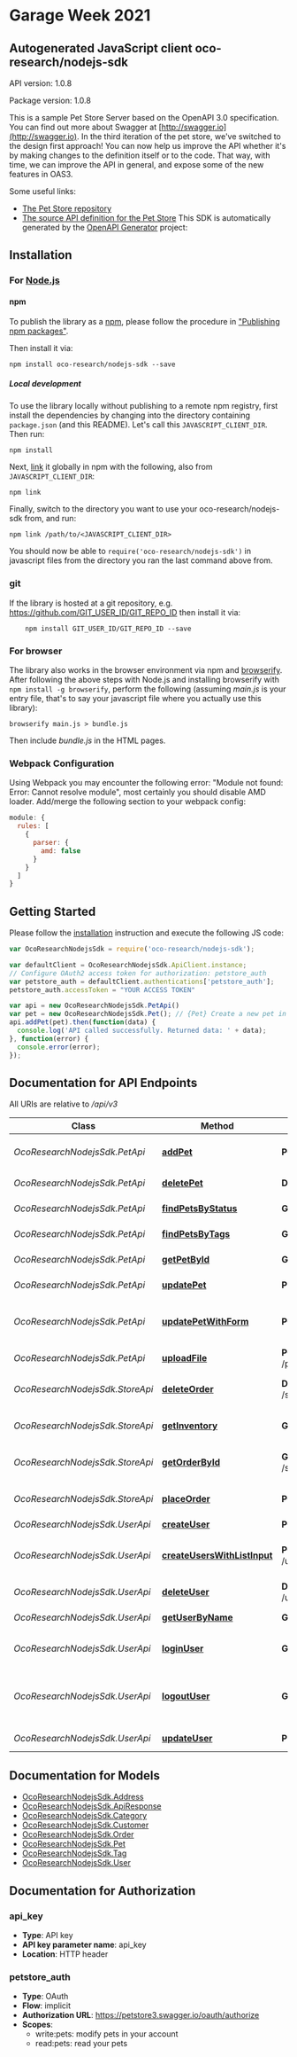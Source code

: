 # Garage Week 2021
## Autogenerated JavaScript client oco-research/nodejs-sdk

API version: 1.0.8

Package version: 1.0.8

This is a sample Pet Store Server based on the OpenAPI 3.0 specification.  You can find out more about
Swagger at [http://swagger.io](http://swagger.io). In the third iteration of the pet store, we've switched to the design first approach!
You can now help us improve the API whether it's by making changes to the definition itself or to the code.
That way, with time, we can improve the API in general, and expose some of the new features in OAS3.

Some useful links:
- [The Pet Store repository](https://github.com/swagger-api/swagger-petstore)
- [The source API definition for the Pet Store](https://github.com/swagger-api/swagger-petstore/blob/master/src/main/resources/openapi.yaml)
This SDK is automatically generated by the [OpenAPI Generator](https://openapi-generator.tech) project:


## Installation

### For [Node.js](https://nodejs.org/)

#### npm

To publish the library as a [npm](https://www.npmjs.com/), please follow the procedure in ["Publishing npm packages"](https://docs.npmjs.com/getting-started/publishing-npm-packages).

Then install it via:

```shell
npm install oco-research/nodejs-sdk --save
```

##### Local development

To use the library locally without publishing to a remote npm registry, first install the dependencies by changing into the directory containing `package.json` (and this README). Let's call this `JAVASCRIPT_CLIENT_DIR`. Then run:

```shell
npm install
```

Next, [link](https://docs.npmjs.com/cli/link) it globally in npm with the following, also from `JAVASCRIPT_CLIENT_DIR`:

```shell
npm link
```

Finally, switch to the directory you want to use your oco-research/nodejs-sdk from, and run:

```shell
npm link /path/to/<JAVASCRIPT_CLIENT_DIR>
```

You should now be able to `require('oco-research/nodejs-sdk')` in javascript files from the directory you ran the last command above from.

### git

If the library is hosted at a git repository, e.g. https://github.com/GIT_USER_ID/GIT_REPO_ID
then install it via:

```shell
    npm install GIT_USER_ID/GIT_REPO_ID --save
```

### For browser

The library also works in the browser environment via npm and [browserify](http://browserify.org/). After following the above steps with Node.js and installing browserify with `npm install -g browserify`, perform the following (assuming *main.js* is your entry file, that's to say your javascript file where you actually use this library):

```shell
browserify main.js > bundle.js
```

Then include *bundle.js* in the HTML pages.

### Webpack Configuration

Using Webpack you may encounter the following error: "Module not found: Error:
Cannot resolve module", most certainly you should disable AMD loader. Add/merge
the following section to your webpack config:

```javascript
module: {
  rules: [
    {
      parser: {
        amd: false
      }
    }
  ]
}
```

## Getting Started

Please follow the [installation](#installation) instruction and execute the following JS code:

```javascript
var OcoResearchNodejsSdk = require('oco-research/nodejs-sdk');

var defaultClient = OcoResearchNodejsSdk.ApiClient.instance;
// Configure OAuth2 access token for authorization: petstore_auth
var petstore_auth = defaultClient.authentications['petstore_auth'];
petstore_auth.accessToken = "YOUR ACCESS TOKEN"

var api = new OcoResearchNodejsSdk.PetApi()
var pet = new OcoResearchNodejsSdk.Pet(); // {Pet} Create a new pet in the store
api.addPet(pet).then(function(data) {
  console.log('API called successfully. Returned data: ' + data);
}, function(error) {
  console.error(error);
});


```

## Documentation for API Endpoints

All URIs are relative to */api/v3*

Class | Method | HTTP request | Description
------------ | ------------- | ------------- | -------------
*OcoResearchNodejsSdk.PetApi* | [**addPet**](docs/PetApi.md#addPet) | **POST** /pet | Add a new pet to the store
*OcoResearchNodejsSdk.PetApi* | [**deletePet**](docs/PetApi.md#deletePet) | **DELETE** /pet/{petId} | Deletes a pet
*OcoResearchNodejsSdk.PetApi* | [**findPetsByStatus**](docs/PetApi.md#findPetsByStatus) | **GET** /pet/findByStatus | Finds Pets by status
*OcoResearchNodejsSdk.PetApi* | [**findPetsByTags**](docs/PetApi.md#findPetsByTags) | **GET** /pet/findByTags | Finds Pets by tags
*OcoResearchNodejsSdk.PetApi* | [**getPetById**](docs/PetApi.md#getPetById) | **GET** /pet/{petId} | Find pet by ID
*OcoResearchNodejsSdk.PetApi* | [**updatePet**](docs/PetApi.md#updatePet) | **PUT** /pet | Update an existing pet
*OcoResearchNodejsSdk.PetApi* | [**updatePetWithForm**](docs/PetApi.md#updatePetWithForm) | **POST** /pet/{petId} | Updates a pet in the store with form data
*OcoResearchNodejsSdk.PetApi* | [**uploadFile**](docs/PetApi.md#uploadFile) | **POST** /pet/{petId}/uploadImage | uploads an image
*OcoResearchNodejsSdk.StoreApi* | [**deleteOrder**](docs/StoreApi.md#deleteOrder) | **DELETE** /store/order/{orderId} | Delete purchase order by ID
*OcoResearchNodejsSdk.StoreApi* | [**getInventory**](docs/StoreApi.md#getInventory) | **GET** /store/inventory | Returns pet inventories by status
*OcoResearchNodejsSdk.StoreApi* | [**getOrderById**](docs/StoreApi.md#getOrderById) | **GET** /store/order/{orderId} | Find purchase order by ID
*OcoResearchNodejsSdk.StoreApi* | [**placeOrder**](docs/StoreApi.md#placeOrder) | **POST** /store/order | Place an order for a pet
*OcoResearchNodejsSdk.UserApi* | [**createUser**](docs/UserApi.md#createUser) | **POST** /user | Create user
*OcoResearchNodejsSdk.UserApi* | [**createUsersWithListInput**](docs/UserApi.md#createUsersWithListInput) | **POST** /user/createWithList | Creates list of users with given input array
*OcoResearchNodejsSdk.UserApi* | [**deleteUser**](docs/UserApi.md#deleteUser) | **DELETE** /user/{username} | Delete user
*OcoResearchNodejsSdk.UserApi* | [**getUserByName**](docs/UserApi.md#getUserByName) | **GET** /user/{username} | Get user by user name
*OcoResearchNodejsSdk.UserApi* | [**loginUser**](docs/UserApi.md#loginUser) | **GET** /user/login | Logs user into the system
*OcoResearchNodejsSdk.UserApi* | [**logoutUser**](docs/UserApi.md#logoutUser) | **GET** /user/logout | Logs out current logged in user session
*OcoResearchNodejsSdk.UserApi* | [**updateUser**](docs/UserApi.md#updateUser) | **PUT** /user/{username} | Update user


## Documentation for Models

 - [OcoResearchNodejsSdk.Address](docs/Address.md)
 - [OcoResearchNodejsSdk.ApiResponse](docs/ApiResponse.md)
 - [OcoResearchNodejsSdk.Category](docs/Category.md)
 - [OcoResearchNodejsSdk.Customer](docs/Customer.md)
 - [OcoResearchNodejsSdk.Order](docs/Order.md)
 - [OcoResearchNodejsSdk.Pet](docs/Pet.md)
 - [OcoResearchNodejsSdk.Tag](docs/Tag.md)
 - [OcoResearchNodejsSdk.User](docs/User.md)


## Documentation for Authorization



### api_key


- **Type**: API key
- **API key parameter name**: api_key
- **Location**: HTTP header



### petstore_auth


- **Type**: OAuth
- **Flow**: implicit
- **Authorization URL**: https://petstore3.swagger.io/oauth/authorize
- **Scopes**: 
  - write:pets: modify pets in your account
  - read:pets: read your pets

